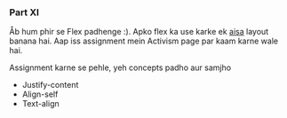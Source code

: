 ### Part XI

Åb hum phir se Flex padhenge :). Apko flex ka use karke ek [aisa](https://abhishekgupta92.github.io/equality8/activism.html) layout banana hai. Aap iss assignment mein Activism page par kaam karne wale hai.

Assignment karne se pehle, yeh concepts padho aur samjho

* Justify-content
* Align-self
* Text-align


